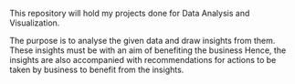 This repository will hold my projects done for Data Analysis and Visualization.

The purpose is to analyse the given data and draw insights from them. 
These insights must be with an aim of benefiting the business
Hence, the insights are also accompanied with recommendations for actions to be taken by business
to benefit from the insights.
